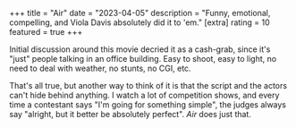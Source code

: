 +++
title = "Air"
date = "2023-04-05"
description = "Funny, emotional, compelling, and Viola Davis absolutely did it to 'em."
[extra]
rating = 10
featured = true
+++

Initial discussion around this movie decried it as a cash-grab, since it's "just" people talking in an office building. Easy to shoot, easy to light, no need to deal with weather, no stunts, no CGI, etc.

That's all true, but another way to think of it is that the script and the actors can't hide behind anything. I watch a lot of competition shows, and every time a contestant says "I'm going for something simple", the judges always say "alright, but it better be absolutely perfect". _Air_ does just that.
